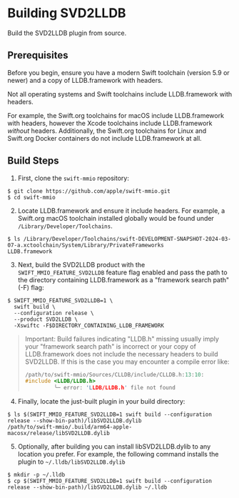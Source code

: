 # Building SVD2LLDB

Build the SVD2LLDB plugin from source.

## Prerequisites

Before you begin, ensure you have a modern Swift toolchain (version 5.9 or newer) and a copy of LLDB.framework with headers. 

Not all operating systems and Swift toolchains include LLDB.framework with headers. 

For example, the Swift.org toolchains for macOS include LLDB.framework with headers, however the Xcode toolchains include LLDB.framework _without_ headers. Additionally, the Swift.org toolchains for Linux and Swift.org Docker containers do not include LLDB.framework at all.

## Build Steps

1. First, clone the `swift-mmio` repository:

  ```console
  $ git clone https://github.com/apple/swift-mmio.git
  $ cd swift-mmio
  ```

2. Locate LLDB.framework and ensure it include headers. For example, a Swift.org macOS toolchain installed globally would be found under `/Library/Developer/Toolchains`.

  ```console
  $ ls /Library/Developer/Toolchains/swift-DEVELOPMENT-SNAPSHOT-2024-03-07-a.xctoolchain/System/Library/PrivateFrameworks
  LLDB.framework
  ```

3. Next, build the SVD2LLDB product with the `SWIFT_MMIO_FEATURE_SVD2LLDB` feature flag enabled and pass the path to the directory containing LLDB.framework as a "framework search path" (-F) flag:

  ```console
  $ SWIFT_MMIO_FEATURE_SVD2LLDB=1 \
    swift build \
    --configuration release \
    --product SVD2LLDB \
    -Xswiftc -F$DIRECTORY_CONTAINING_LLDB_FRAMEWORK
  ```

  > Important: Build failures indicating "LLDB.h" missing usually imply your "framework search path" is incorrect or your copy of LLDB.framework does not include the necessary headers to build SVD2LLDB. If this is the case you may encounter a compile error like:
  >
  > ```c
  > /path/to/swift-mmio/Sources/CLLDB/include/CLLDB.h:13:10:
  > #include <LLDB/LLDB.h>
  >          ╰─ error: 'LLDB/LLDB.h' file not found
  > ```

4. Finally, locate the just-built plugin in your build directory:

  ```console
  $ ls $(SWIFT_MMIO_FEATURE_SVD2LLDB=1 swift build --configuration release --show-bin-path)/libSVD2LLDB.dylib
  /path/to/swift-mmio/.build/arm64-apple-macosx/release/libSVD2LLDB.dylib
  ```

5. Optionally, after building you can install libSVD2LLDB.dylib to any location you prefer. For example, the following command installs the plugin to `~/.lldb/libSVD2LLDB.dylib`

  ```console
  $ mkdir -p ~/.lldb
  $ cp $(SWIFT_MMIO_FEATURE_SVD2LLDB=1 swift build --configuration release --show-bin-path)/libSVD2LLDB.dylib ~/.lldb
  ```
